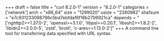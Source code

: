 +++
draft = false
title = "curl 8.2.0-1"
version = "8.2.0-1"
categories = ['network']
arch = "x86_64"
size = "1299020"
usize = "2260982"
sha1sum = "e7c931233098796c5bd7ebfdaf6f16b2706921ca"
depends = "['nghttp2>=1.37.0-2', 'openssl>=3.1.0', 'libpsl>=0.20.1', 'libssh2>=1.8.2-2', 'libidn2>=2.0.0-5', 'zstd', 'brotli', 'c-ares>=1.13.0-2']"
+++
A command line tool for transferring data specified with URL syntax.